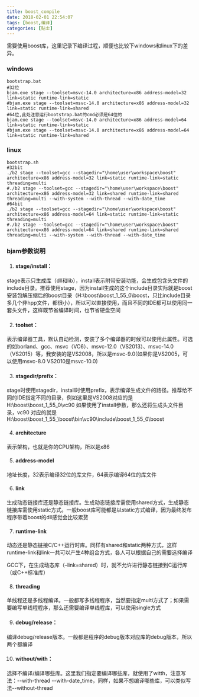 ```yaml
---
title: boost_compile
date: 2018-02-01 22:54:07
tags: [boost,编译]
categories: [贴士]
---
```


需要使用boost库，这里记录下编译过程<!-- more -->，顺便也比较下windows和linux下的差异。

### windows

```shell
bootstrap.bat
#32位
bjam.exe stage --toolset=msvc-14.0 architecture=x86 address-model=32 link=static runtime-link=static
#bjam.exe stage --toolset=msvc-14.0 architecture=x86 address-model=32 link=static runtime-link=shared
#64位,此处注意运行bootstrap.bat的cmd必须是64位的
bjam.exe stage --toolset=msvc-14.0 architecture=x86 address-model=64 link=static runtime-link=static
#bjam.exe stage --toolset=msvc-14.0 architecture=x86 address-model=64 link=static runtime-link=shared
```

### linux

```shell
bootstrap.sh
#32bit
./b2 stage --toolset=gcc --stagedir="\home\user\workspace\boost" architecture=x86 address-model=32 link=static runtime-link=static threading=multi
#./b2 stage --toolset=gcc --stagedir="\home\user\workspace\boost" architecture=x86 address-model=32 link=shared runtime-link=shared threading=multi --with-system --with-thread --with-date_time
#64bit
./b2 stage --toolset=gcc --stagedir="\home\user\workspace\boost" architecture=x86 address-model=64 link=static runtime-link=static threading=multi
#./b2 stage --toolset=gcc --stagedir="\home\user\workspace\boost" architecture=x86 address-model=64 link=shared runtime-link=shared threading=multi --with-system --with-thread --with-date_time
```



### bjam参数说明

1. #### stage/install：

stage表示只生成库（dll和lib），install表示附带安装功能，会生成包含头文件的include目录。推荐使用stage，因为install生成的这个include目录实际就是boost安装包解压缩后的boost目录（H:\boost\boost_1_55_0\boost，只比include目录多几个非hpp文件，都很小），所以可以直接使用，而且不同的IDE都可以使用同一套头文件，这样既节省编译时间，也节省硬盘空间

2. #### toolset：

表示编译器工具，默认自动检测，安装了多个编译器的时候可以使用此属性。可选的如borland、gcc、msvc（VC6）、msvc-12.0（VS2013）、msvc-14.0（VS2015）等，我安装的是VS2008，所以是msvc-9.0(如果你是VS2005，可以使用msvc-8.0 VS2010是msvc-10.0)

3. #### stagedir/prefix：

stage时使用stagedir，install时使用prefix，表示编译生成文件的路径。推荐给不同的IDE指定不同的目录，例如这里是VS2008对应的是 H:\boost\boost_1_55_0\vc90
如果使用了install参数，那么还将生成头文件目录，vc90 对应的就是 H:\boost\boost_1_55_\boost\bin\vc90\include\boost_1_55_0\boost

4. #### architecture

表示架构，也就是你的CPU架构，所以是x86

5. #### address-model

地址长度，32表示编译32位的库文件，64表示编译64位的库文件

6. #### link

生成动态链接库还是静态链接库。生成动态链接库需使用shared方式，生成静态链接库需使用static方式。一般boost库可能都是以static方式编译，因为最终发布程序带着boost的dll感觉会比较累赘

7. #### runtime-link

动态还是静态链接C/C++运行时库。同样有shared和static两种方式，这样runtime-link和link一共可以产生4种组合方式，各人可以根据自己的需要选择编译

GCC下，在生成动态库（–link=shared）时，就不允许进行静态链接到C运行库（或C++标准库）

8. #### threading

单线程还是多线程编译。一般都写多线程程序，当然要指定multi方式了；如果需要编写单线程程序，那么还需要编译单线程库，可以使用single方式

9. #### debug/release：

编译debug/release版本。一般都是程序的debug版本对应库的debug版本，所以两个都编译

10. #### without/with：

选择不编译/编译哪些库。这里我们指定要编译哪些库，就使用了witth，注意写法：--with-thread --with-date_time，同样，如果不想编译哪些库，可以类似写法--without-thread

